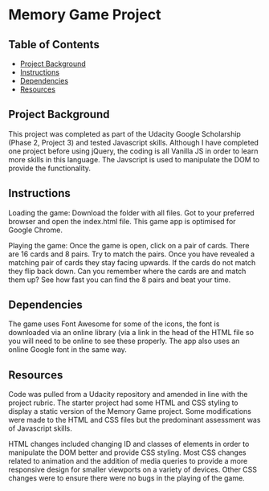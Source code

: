 # Memory Game Project

## Table of Contents

* [Project Background](#projectbackground)
* [Instructions](#instructions)
* [Dependencies](#dependencies)
* [Resources](#resources)

## Project Background

This project was completed as part of the Udacity Google Scholarship (Phase 2, Project 3) and tested Javascript skills. Although I have completed one project before using jQuery, the coding is all Vanilla JS in order to learn more skills in this language. The Javscript is used to manipulate the DOM to provide the functionality.

## Instructions

Loading the game:
Download the folder with all files. Got to your preferred browser and open the index.html file. This game app is optimised for Google Chrome.

Playing the game:
Once the game is open, click on a pair of cards. There are 16 cards and 8 pairs. Try to match the pairs. Once you have revealed a matching pair of cards they stay facing upwards. If the cards do not match they flip back down. Can you remember where the cards are and match them up? See how fast you can find the 8 pairs and beat your time.

## Dependencies

The game uses Font Awesome for some of the icons, the font is downloaded via an online library (via a link in the head of the HTML file so you will need to be online to see these properly. The app also uses an online Google font in the same way.

## Resources

Code was pulled from a Udacity repository and amended in line with the project rubric. The starter project had some HTML and CSS styling to display a static version of the Memory Game project. Some modifications were made to the HTML and CSS files but the predominant assessment was of Javascript skills. 

HTML changes included changing ID and classes of elements in order to manipulate the DOM better and provide CSS styling. Most CSS changes related to animation and the addition of media queries to provide a more responsive design for smaller viewports on a variety of devices. Other CSS changes were to ensure there were no bugs in the playing of the game.




